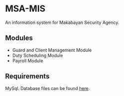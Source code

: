 # MSA-MIS
An information system for Makabayan Security Agency.

## Modules
* Guard and Client Management Module
* Duty Scheduling Module
* Payroll Module

## Requirements
MySql. Database files can be found [here](http://www.leryc.droppages.com/ssql).


